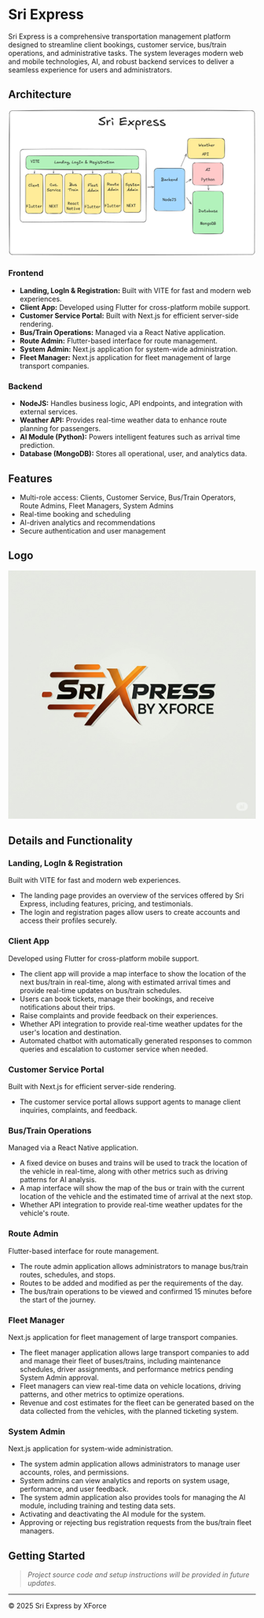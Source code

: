 # Sri Express

Sri Express is a comprehensive transportation management platform designed to streamline client bookings, customer service, bus/train operations, and administrative tasks. The system leverages modern web and mobile technologies, AI, and robust backend services to deliver a seamless experience for users and administrators.

## Architecture

![Architecture Diagram](Architecture.png)

### Frontend

- **Landing, LogIn & Registration:** Built with VITE for fast and modern web experiences.
- **Client App:** Developed using Flutter for cross-platform mobile support.
- **Customer Service Portal:** Built with Next.js for efficient server-side rendering.
- **Bus/Train Operations:** Managed via a React Native application.
- **Route Admin:** Flutter-based interface for route management.
- **System Admin:** Next.js application for system-wide administration.
- **Fleet Manager:** Next.js application for fleet management of large transport companies.

### Backend

- **NodeJS:** Handles business logic, API endpoints, and integration with external services.
- **Weather API:** Provides real-time weather data to enhance route planning for passengers.
- **AI Module (Python):** Powers intelligent features such as arrival time prediction.
- **Database (MongoDB):** Stores all operational, user, and analytics data.

## Features

- Multi-role access: Clients, Customer Service, Bus/Train Operators, Route Admins, Fleet Managers, System Admins
- Real-time booking and scheduling
- AI-driven analytics and recommendations
- Secure authentication and user management

## Logo

![Sri Express Logo](Logo.jpeg)

## Details and Functionality

### Landing, LogIn & Registration
Built with VITE for fast and modern web experiences.
- The landing page provides an overview of the services offered by Sri Express, including features, pricing, and testimonials.
- The login and registration pages allow users to create accounts and access their profiles securely.

### Client App
Developed using Flutter for cross-platform mobile support.
- The client app will provide a map interface to show the location of the next bus/train in real-time, along with estimated arrival times and provide real-time updates on bus/train schedules.
- Users can book tickets, manage their bookings, and receive notifications about their trips.
- Raise complaints and provide feedback on their experiences.
- Whether API integration to provide real-time weather updates for the user's location and destination.
- Automated chatbot with automatically generated responses to common queries and escalation to customer service when needed.


### Customer Service Portal
Built with Next.js for efficient server-side rendering.
- The customer service portal allows support agents to manage client inquiries, complaints, and feedback.

### Bus/Train Operations
Managed via a React Native application.
- A fixed device on buses and trains will be used to track the location of the vehicle in real-time, along with other metrics such as driving patterns for AI analysis.
- A map interface will show the map of the bus or train with the current location of the vehicle and the estimated time of arrival at the next stop.
- Whether API integration to provide real-time weather updates for the vehicle's route.

### Route Admin
Flutter-based interface for route management.
- The route admin application allows administrators to manage bus/train routes, schedules, and stops.
- Routes to be added and modified as per the requirements of the day.
- The bus/train operations to be viewed and confirmed 15 minutes before the start of the journey.

### Fleet Manager
Next.js application for fleet management of large transport companies.
- The fleet manager application allows large transport companies to add and manage their fleet of buses/trains, including maintenance schedules, driver assignments, and performance metrics pending System Admin approval.
- Fleet managers can view real-time data on vehicle locations, driving patterns, and other metrics to optimize operations.
- Revenue and cost estimates for the fleet can be generated based on the data collected from the vehicles, with the planned ticketing system.

### System Admin
Next.js application for system-wide administration.
- The system admin application allows administrators to manage user accounts, roles, and permissions.
- System admins can view analytics and reports on system usage, performance, and user feedback.
- The system admin application also provides tools for managing the AI module, including training and testing data sets.
- Activating and deactivating the AI module for the system.
- Approving or rejecting bus registration requests from the bus/train fleet managers.

## Getting Started

> _Project source code and setup instructions will be provided in future updates._

---

© 2025 Sri Express by XForce

